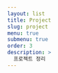 ```yaml
---
layout: list
title: Project
slug: project
menu: true
submenu: true
order: 3
description: >
  프로젝트 정리
---
```

